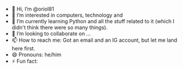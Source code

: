 - 👋 Hi, I’m @oriol81
- 👀 I’m interested in computers, technology and 
- 🌱 I’m currently learning Python and all the stuff related to it (which I didn't think there were so many things).
- 💞️ I’m looking to collaborate on ...
- 📫 How to reach me: Got an email and an IG account, but let me land here first.
- 😄 Pronouns: he/him
- ⚡ Fun fact: 

<!---
oriol81/oriol81 is a ✨ special ✨ repository because its `README.md` (this file) appears on your GitHub profile.
You can click the Preview link to take a look at your changes.
--->
